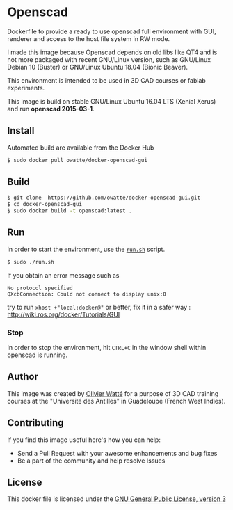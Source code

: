 # Openscad

Dockerfile to provide a ready to use openscad full environment with GUI,  renderer and access to the host file system in RW mode.

I made this image because Openscad depends on old libs like QT4 and is not more packaged with recent GNU/Linux version, such as GNU/Linux Debian 10 (Buster) or GNU/Linux Ubuntu 18.04 (Bionic Beaver).

This environment is intended to be used in 3D CAD courses or fablab experiments.

This image is build on stable GNU/Linux Ubuntu 16.04 LTS (Xenial Xerus) and run **openscad 2015-03-1**.


## Install 
Automated build are available from the Docker Hub

```bash
$ sudo docker pull owatte/docker-openscad-gui
```

## Build

```bash
$ git clone  https://github.com/owatte/docker-openscad-gui.git
$ cd docker-openscad-gui
$ sudo docker build -t openscad:latest .
```

## Run
In order to start the environment, use the [`run.sh`](run.sh) script.
```bash
$ sudo ./run.sh
```

If you obtain an error message such as
```
No protocol specified
QXcbConnection: Could not connect to display unix:0
```
try to run `xhost +"local:docker@"` or better, fix it in a safer way : http://wiki.ros.org/docker/Tutorials/GUI 

### Stop
In order to stop the environment, hit `CTRL+C` in the window shell within openscad is running.

## Author

This image was created by [Olivier Watté](httpt://github.com/owatte/) for a purpose of 3D CAD training courses at the "Université des Antilles" in Guadeloupe (French West Indies).

## Contributing

If you find this image useful here's how you can help:

* Send a Pull Request with your awesome enhancements and bug fixes
* Be a part of the community and help resolve Issues


## License

This docker file is licensed under the [GNU General Public License, version 3](LICENSE.md)
